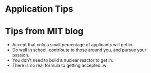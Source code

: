 # Application Tips

# Tips from MIT blog
- Accept that only a small percentage of applicants will get in.
- Do well in school, contribute to those around you, and pursue your passion.
- You don't need to build a nuclear reactor to get in.
- There is no real formula to getting accepted.:w

